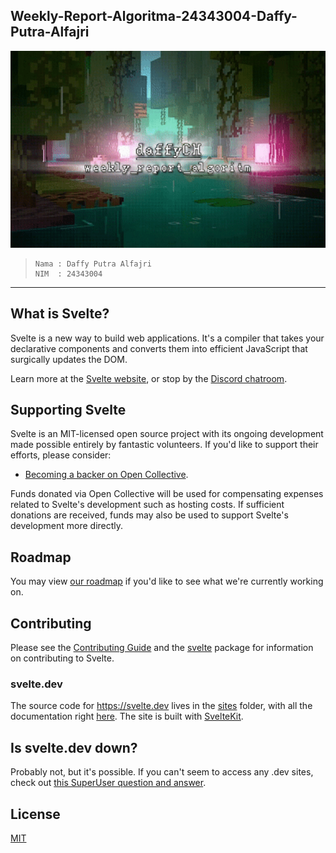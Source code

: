 ## Weekly-Report-Algoritma-24343004-Daffy-Putra-Alfajri

<div align="center">
  <img src="gitmc/gitmc.gif" width="540" >
</div>

> ```
> Nama : Daffy Putra Alfajri
> NIM  : 24343004
> ```

---

## What is Svelte?

Svelte is a new way to build web applications. It's a compiler that takes your declarative components and converts them into efficient JavaScript that surgically updates the DOM.

Learn more at the [Svelte website](https://svelte.dev), or stop by the [Discord chatroom](https://svelte.dev/chat).

## Supporting Svelte

Svelte is an MIT-licensed open source project with its ongoing development made possible entirely by fantastic volunteers. If you'd like to support their efforts, please consider:

- [Becoming a backer on Open Collective](https://opencollective.com/svelte).

Funds donated via Open Collective will be used for compensating expenses related to Svelte's development such as hosting costs. If sufficient donations are received, funds may also be used to support Svelte's development more directly.

## Roadmap

You may view [our roadmap](https://svelte.dev/roadmap) if you'd like to see what we're currently working on.

## Contributing

Please see the [Contributing Guide](CONTRIBUTING.md) and the [svelte](packages/svelte) package for information on contributing to Svelte.

### svelte.dev

The source code for https://svelte.dev lives in the [sites](https://github.com/sveltejs/svelte/tree/master/sites/svelte.dev) folder, with all the documentation right [here](https://github.com/sveltejs/svelte/tree/master/documentation). The site is built with [SvelteKit](https://svelte.dev/docs/kit).

## Is svelte.dev down?

Probably not, but it's possible. If you can't seem to access any .dev sites, check out [this SuperUser question and answer](https://superuser.com/q/1413402).

## License

[MIT](LICENSE.md)
